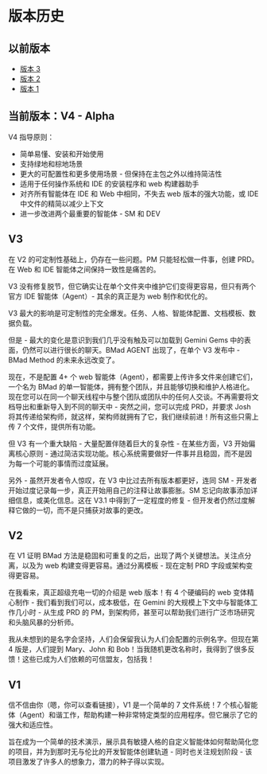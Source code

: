 # 版本历史

## 以前版本

- [版本 3](https://github.com/bmadcode/BMad-Method/tree/V3)
- [版本 2](https://github.com/bmadcode/BMad-Method/tree/V2)
- [版本 1](https://github.com/bmadcode/BMad-Method/tree/V1)

## 当前版本：V4 - Alpha

V4 指导原则：

- 简单易懂、安装和开始使用
- 支持绿地和棕地场景
- 更大的可配置性和更多使用场景 - 但保持在主包之外以维持简洁性
- 适用于任何操作系统和 IDE 的安装程序和 web 构建器助手
- 对齐所有智能体在 IDE 和 Web 中相同，不失去 web 版本的强大功能，或 IDE 中文件的精简以减少上下文
- 进一步改进两个最重要的智能体 - SM 和 DEV

## V3

在 V2 的可定制性基础上，仍存在一些问题。PM 只能轻松做一件事，创建 PRD。在 Web 和 IDE 智能体之间保持一致性是痛苦的。

V3 没有修复脱节，但它确实让在单个文件夹中维护它们变得更容易，但只有两个官方 IDE 智能体（Agent）- 其余的真正是为 web 制作和优化的。

V3 最大的影响是可定制性的完全爆发。任务、人格、智能体配置、文档模板、数据负载。

但是 - 最大的变化是意识到我们几乎没有触及可以加载到 Gemini Gems 中的表面，仍然可以进行很长的聊天。BMad AGENT 出现了，在单个 V3 发布中 - BMad Method 的未来永远改变了。

现在，不是配置 4+ 个 web 智能体（Agent），都需要上传许多文件来创建它们，一个名为 BMad 的单一智能体，拥有整个团队，并且能够切换和维护人格进化。现在您可以在同一个聊天线程中与整个团队或团队中的任何人交谈。不再需要将文档导出和重新导入到不同的聊天中 - 突然之间，您可以完成 PRD，并要求 Josh 将其传递给架构师，就这样，架构师就拥有了它，我们继续前进！所有这些只需上传 7 个文件，提供所有功能。

但 V3 有一个重大缺陷 - 大量配置伴随着巨大的复杂性 - 在某些方面，V3 开始偏离核心原则 - 通过简洁实现功能。核心系统需要做好一件事并且稳固，而不是因为每一个可能的事情而过度延展。

另外 - 虽然开发者令人惊叹，在 V3 中比过去所有版本都更好，连同 SM - 开发者开始过度记录每一步，真正开始用自己的注释让故事膨胀。SM 忘记向故事添加详细信息，或美化信息。这在 V3.1 中得到了一定程度的修复 - 但开发者仍然过度解释它做的一切，而不是只捕获对故事的更改。

## V2

在 V1 证明 BMad 方法是稳固和可重复的之后，出现了两个关键想法。关注点分离，以及为 web 构建变得更容易。通过分离模板 - 现在定制 PRD 字段或架构变得更容易。

在我看来，真正超级充电一切的介绍是 web 版本！有 4 个硬编码的 web 变体精心制作 - 我们看到我们可以，成本极低，在 Gemini 的大规模上下文中与智能体工作几小时 - 从生成 PRD 的 PM，到架构师，甚至可以帮助我们进行广泛市场研究和头脑风暴的分析师。

我从未想到的是名字会坚持，人们会保留我认为人们会配置的示例名字。但现在第 4 版是，人们提到 Mary、John 和 Bob！当我随机更改名称时，我得到了很多反馈！这些已成为人们依赖的可信盟友，包括我！

## V1

信不信由你（嗯，你可以查看链接），V1 是一个简单的 7 文件系统！7 个核心智能体（Agent）和谐工作，帮助构建一种非常特定类型的应用程序。但它展示了它的强大和适应性。

旨在成为一个简单的技术演示，展示具有敏捷人格的自定义智能体如何帮助简化您的项目，并为到那时无与伦比的开发智能体创建轨道 - 同时也关注规划阶段 - 该项目激发了许多人的想象力，潜力的种子得以实现。
